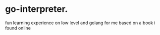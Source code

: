 # go-interpreter. 
fun learning experience on low level and golang for me based on a book i found online
